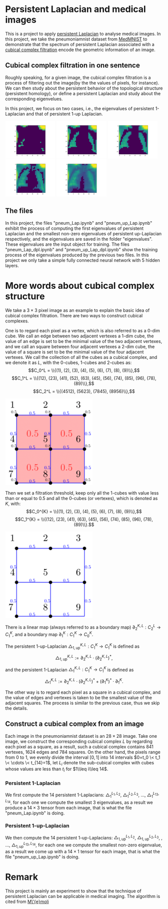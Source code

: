# Persistent Laplacian and medical images
This is a project to apply [persistent Laplacian](https://epubs.siam.org/doi/10.1137/21M1435471) to analyse medical images.
In this project,
we take the pneumoniamnist dataset from [MedMNIST](https://medmnist.com/) to demonstrate that the spectrum of 
persistent Laplacian associated with a [cubical complex filtration](https://gudhi.inria.fr/python/latest/cubical_complex_user.html) encode the geometric information of an image.

## Cubical complex filtration in one sentence
Roughly speaking,
for a given image,
the cubical complex filtration is a process of filtering out the image(by the the values of pixels, for instance).
We can then study about the persistent behavior of the topological structure (persistent homology),
or define a persistent Laplacian and study about the corresponding eigenvelues.

In this project,
we focus on two cases,
i.e.,
the eigenvalues of persistent $1$-Laplacian and that of persistent $1$-up Laplacian.

<p>
  <img src="/images/animations_10.png" width="160" />
  <img src="/images/animations_13.png" width="160" />
  <img src="/images/animations_15.png" width="160" />
  <img src="/images/animations_17.png" width="160" />
  <img src="/images/animations_20.png" width="160" />  
</p>

## The files
In this project, the files "pneum_Lap.ipynb" and "pneum_up_Lap.ipynb" exhibit the process of 
computing the first eigenvalues of persistent Laplacian and the smallest non-zero eigenvalues of 
persistent up-Laplacian respectively,
and the eigenvalues are saved in the folder "eigenvalues".
These eigenvalues are the input object for training.
The files "pneum_Lap_dpl.ipynb" and "pneum_up_Lap_dpl.ipynb" show the training process of the eigenvalues produced 
by the previous two files.
In this project we only take a simple fully connected neural network with 5 hidden layers.

# More words about cubical complex structure
We take a $3\times 3$ pixel image as an example to explain the basic idea of cubical complex filtration.
There are two ways to construct cubical complexes. 

One is to regard each pixel as a vertex,
which is also referred to as a $0$-dim cube.
We call an edge between two adjacent vertexes a $1$-dim cube,
the value of an edge is set to be the minimal value of the two adjacent vertexes,
and we call an square between four adjacent vertexes a $2$-dim cube,
the value of a square is set to be the minimal value of the four adjacent vertexes.
We call the collection of all the cubes as a cubical complex,
and we denote it as $L$,
with the $0$-cubes, $1$-cubes and $2$-cubes as:
$$C_0^L = \\{(1), (2), (3), (4), (5), (6), (7), (8), (9)\\},$$
$$C_1^L = \\{(12), (23), (41), (52), (63), (45), (56), (74), (85), (96), (78), (89)\\},$$
$$C_2^L = \\{(4512), (5623), (7845), (8956)\\},$$
<p>
  <img src="/images/pic4.png" width="280" />
</p>


Then we set a filtration threshold,
keep only all the $1$-cubes with value less than or equal to $0.5$ and all the $0$-cubes (or vertexes),
which is denoted as $K$,
with:
$$C_0^{K} = \\{(1), (2), (3), (4), (5), (6), (7), (8), (9)\\},$$
$$C_1^{K} = \\{(12), (23), (41), (63), (45), (56), (74), (85), (96), (78), (89)\\}.$$
<p>
  <img src="/images/pic6.png" width="280" />
</p>

There is a linear map (always referred to as a boundary map) 
$\partial_2^{K, L}: C_2^L \to C_1^{K}$,
and a boundary map $\partial_1^K: C_1^K\to C_0^K$.

The persistent $1$-up-Laplacian $\triangle_{1, \mathrm{up}}^{K, L}: C_1^K\to C_1^K$ is defined as 

$$\triangle_{1, \mathrm{up}}^{K, L}:=\partial_{2}^{K, L}\cdot \left(\partial_{2}^{K, L}\right)^*,$$

and the persistent $1$-Laplacian $\triangle_1^{K, L}: C_1^K\to C_1^K$ is defined as 

$$\triangle_1^{K, L}:=\partial_{2}^{K, L}\cdot \left(\partial_{2}^{K, L}\right)^* + \left(\partial_{1}^K\right)^*\cdot\partial_{1}^K.$$

The other way is to regard each pixel as a square in a cubical complex,
and the value of edges and vertexes is taken to be the smallest value of the adjacent squares.
The process is similar to the previous case, 
thus we skip the details.
## Construct a cubical complex from an image 
Each image in the pneumoniamnist dataset is an $28\times 28$ image.
Take one image,
we construct the corresponding cubical complex $L$ by regarding each pixel as a square,
as a result,
such a cubical complex contains $841$ vertexes, $1624$ edges and $784$ squares.
On the other hand,
the pixels range from $0$ to $1$,
we evenly divide the interval $[0, 1]$ into $14$ intervals $0=t_0 \< t_1 \< \cdots \< t_{14}=1$,
let $L_{i}$ denote the sub-cubical complex with cubes whose values are less than $t_{i}$ for $1\\leq i\\leq 14$.
### Persistent $1$-Laplacian
We first compute the $14$ persistent $1$-Laplacians: $\triangle_{1}^{L_1, L_2}$, $\triangle_{1}^{L_2, L_3}$, ..., $\triangle_{1}^{L_{13}, L_{14}}$,
for each one we compute the smallest $3$ eigenvalues,
as a result we produce a $14\times 3$ tensor from each image, 
that is what the file "pneum_Lap.ipynb" is doing.
### Persistent $1$-up-Laplacian
We then compute the $14$ persistent $1$-up-Laplacians: $\triangle_{1, \mathrm{up}}^{L_1, L_2}$, $\triangle_{1, \mathrm{up}}^{L_2, L_3}$,
, ..., $\triangle_{1, \mathrm{up}}^{L_{13}, L_{14}}$,
for each one we compute the smallest non-zero eigenvalue,
as a result we come up with a $14\times 1$ tensor for each image,
that is what the file "pneum_up_Lap.ipynb" is doing.

# Remark
This project is mainly an experiment to show that the technique of persistent Laplacian can be applicable in medical imaging.
The algorithm is cited from [M\\'{e}moli](https://epubs.siam.org/doi/10.1137/21M1435471)







